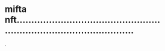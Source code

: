 # mifta nft.............................................................................................
.
